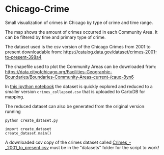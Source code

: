 # Chicago-Crime
Small visualization of crimes in Chicago by type of crime and time range.

The map shows the amount of crimes occurred in each Community Area. It can be filtered by time and primary type of crime.

The dataset used is the csv version of the Chicago Crimes from 2001 to present downloadable from:
https://catalog.data.gov/dataset/crimes-2001-to-present-398a4

The shapefile used to plot the Community Areas can be downloaded from:
https://data.cityofchicago.org/Facilities-Geographic-Boundaries/Boundaries-Community-Areas-current-/cauq-8yn6

In [this ipython notebook](Chicago-Crime.ipynb) the dataset is quickly explored and reduced to a smaller version `crimes_collapsed.csv` that is uploaded to CartoDB for mapping.

The reduced dataset can also be generated from the original version running

```
python create_dataset.py
```

```
import create_dataset
create_dataset.main()
```

A downloaded csv copy of the crimes dataset called [Crimes_-_2001_to_present.csv](https://data.cityofchicago.org/api/views/ijzp-q8t2/rows.csv?accessType=DOWNLOAD) must be in the "datasets" folder for the script to work!
